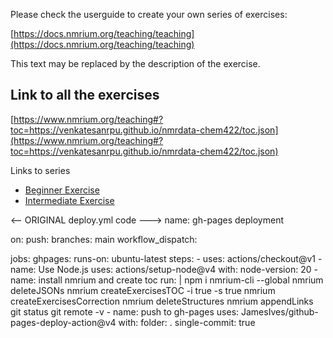 Please check the userguide to create your own series of exercises:

[https://docs.nmrium.org/teaching/teaching](https://docs.nmrium.org/teaching/teaching)

This text may be replaced by the description of the exercise.

## Link to all the exercises

[https://www.nmrium.org/teaching#?toc=https://venkatesanrpu.github.io/nmrdata-chem422/toc.json](https://www.nmrium.org/teaching#?toc=https://venkatesanrpu.github.io/nmrdata-chem422/toc.json)

Links to series

* [Beginner Exercise](https://www.nmrium.org/teaching#?toc=https://venkatesanrpu.github.io/nmrdata-chem422/toc_10_Beginner.json)
* [Intermediate Exercise](https://www.nmrium.org/teaching#?toc=https://venkatesanrpu.github.io/nmrdata-chem422/toc_20_Intermediate.json)


<-- ORIGINAL deploy.yml code --->
name: gh-pages deployment

on:
  push:
    branches: main
  workflow_dispatch:

jobs:
  ghpages:
    runs-on: ubuntu-latest
    steps:
      - uses: actions/checkout@v1
      - name: Use Node.js
        uses: actions/setup-node@v4
        with:
          node-version: 20
      - name: install nmrium and create toc
        run: |
          npm i nmrium-cli --global
          nmrium deleteJSONs
          nmrium createExercisesTOC -i true -s true
          nmrium createExercisesCorrection
          nmrium deleteStructures
          nmrium appendLinks
          git status
          git remote -v
      - name: push to gh-pages
        uses: JamesIves/github-pages-deploy-action@v4
        with:
          folder: .
          single-commit: true
